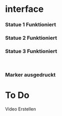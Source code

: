 # interface


<h3>Statue 1 Funktioniert</h3>
<h3>Statue 2 Funktioniert</h3>
<h3>Statue 3 Funktioniert</h3> <br>
<h3>Marker ausgedruckt</h3>

<h1>To Do</h1>
<p> Video Erstellen</p>
